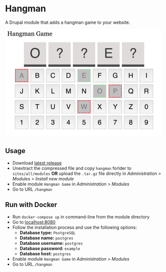 # Hangman
A Drupal module that adds a hangman game to your website.

![screenshot](./images/screenshot.png)

## Usage

- Download [latest release](https://github.com/mikaoelitiana/hangman/releases/latest)
- Unextract the compressed file and copy `hangman` forlder to `sites/all/modules` __OR__ upload the `.tar.gz` file directly in _Administration > Modules > Install new module_
- Enable module `Hangman Game` in _Administration > Modules_
- Go to URL `/hangman`


## Run with Docker

- Run `docker-compose up` in command-line from the module directory
- Go to [localhost:8080](http://localhost:8080)
- Follow the installation process and use the following options:
  - __Database type:__ `PostgreSQL`
  - __Database name:__ `postgres`
  - __Database username:__ `postgres`
  - __Database password:__ `example`
  - __Database host:__ `postgres`
- Enable module `Hangman Game` in _Administration > Modules_
- Go to URL `/hangman`
